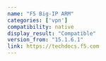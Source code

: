 ```yaml
---
name: "F5 Big-IP ARM"
categories: ['vpn']
compatibility: native
display_result: "Compatible"
version_from: "15.1.6.1"
link: https://techdocs.f5.com
---
```

